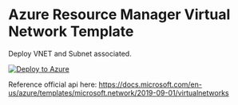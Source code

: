 # Azure Resource Manager Virtual Network Template #

Deploy VNET and Subnet associated.

[![Deploy to Azure](https://azurecomcdn.azureedge.net/mediahandler/acomblog/media/Default/blog/deploybutton.png)](https://azuredeploy.net/)


Reference official api here: https://docs.microsoft.com/en-us/azure/templates/microsoft.network/2019-09-01/virtualnetworks